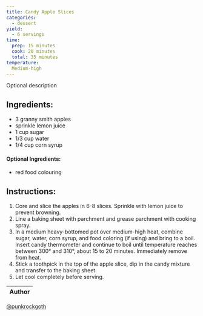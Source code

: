 ```yaml
---
title: Candy Apple Slices
categories:
  - dessert
yield:
  - 6 servings
time:  
  prep: 15 minutes
  cook: 20 minutes
  total: 35 minutes
temperature:
  Medium-high
---
```


Optional description 
## Ingredients:
* 3 granny smith apples
* sprinkle lemon juice
* 1 cup sugar
* 1/3 cup water
* 1/4 cup corn syrup

#### Optional Ingredients:
* red food colouring
 
## Instructions:
1. Core and slice the apples in 6-8 slices. Sprinkle with lemon juice to prevent browning.
2. Line a baking sheet with parchment and grease parchment with cooking spray.
4. In a medium heavy-bottomed pot over medium-high heat, combine sugar, water, corn syrup, and food coloring (if using) and bring to a boil. Insert candy thermometer and continue to boil until temperature reaches between 300° and 310°, about 15 to 20 minutes. Immediately remove from heat. 
3. Stick a toothpick in the top of the apple slice, dip in the candy mixture and transfer to the baking sheet.
4. Let cool completely before serving. 


Author |
------ |
[@punkrockgoth](https://github.com/punkrockgoth)
